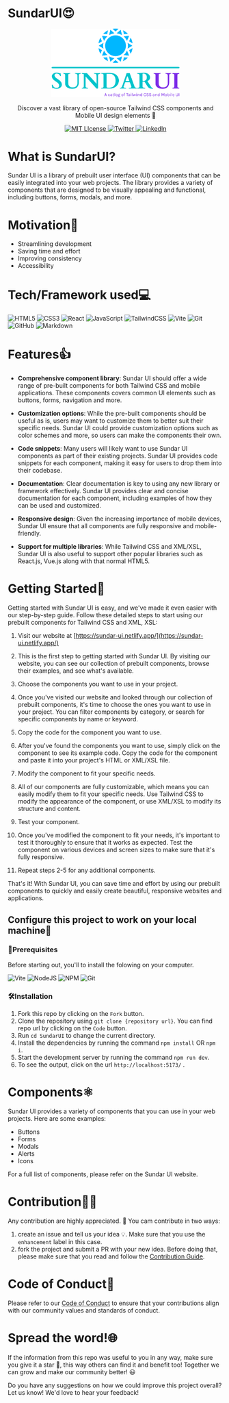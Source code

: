 # SundarUI😍

<p align="center">
<a href="https://sundar-ui.netlify.app/#">
<img width="300" src="src/assets/logo.png">
</a>
  <p align="center">Discover a vast library of open-source Tailwind CSS components and Mobile UI design elements 🚀</p>
</p>

<p align="center">
  <a href="https://github.com/rajpatel17-bot/SundarUI/blob/master/LICENSE">
    <img src="https://img.shields.io/github/license/othneildrew/Best-README-Template.svg?style=flat&logo=appveyor" alt="MIT LIcense">
  </a>
  <a href="https://twitter.com/sundar_ui">
    <img src="https://img.shields.io/twitter/follow/sundar_ui?style=social" alt="Twitter">
  </a>
  <a href="https://www.linkedin.com/company/sundarui/">
    <img src="https://img.shields.io/badge/-LinkedIn-black.svg?style=flat&logo=appveyor&logo=linkedin&colorB=555" alt="LinkedIn">
  </a>
</p>

# What is SundarUI?
Sundar UI is a library of prebuilt user interface (UI) components that can be easily integrated into your web projects. The library provides a variety of components that are designed to be visually appealing and functional, including buttons, forms, modals, and more.

# Motivation🙂

- Streamlining development
- Saving time and effort
- Improving consistency
- Accessibility

# Tech/Framework used💻
![HTML5](https://img.shields.io/badge/html5-%23E34F26.svg?style=for-the-badge&logo=html5&logoColor=white)
![CSS3](https://img.shields.io/badge/css3-%231572B6.svg?style=for-the-badge&logo=css3&logoColor=white)
![React](https://img.shields.io/badge/react-%2320232a.svg?style=for-the-badge&logo=react&logoColor=%2361DAFB)
![JavaScript](https://img.shields.io/badge/javascript-%23323330.svg?style=for-the-badge&logo=javascript&logoColor=%23F7DF1E)
![TailwindCSS](https://img.shields.io/badge/tailwindcss-%2338B2AC.svg?style=for-the-badge&logo=tailwind-css&logoColor=white)
![Vite](https://img.shields.io/badge/vite-%23646CFF.svg?style=for-the-badge&logo=vite&logoColor=white)
![Git](https://img.shields.io/badge/git-%23F05033.svg?style=for-the-badge&logo=git&logoColor=white)
![GitHub](https://img.shields.io/badge/github-%23121011.svg?style=for-the-badge&logo=github&logoColor=white)
![Markdown](https://img.shields.io/badge/markdown-%23000000.svg?style=for-the-badge&logo=markdown&logoColor=white)

# Features👍

- **Comprehensive component library**: Sundar UI should offer a wide range of pre-built components for both Tailwind CSS and mobile applications. These components covers common UI elements such as buttons, forms, navigation and more.

- **Customization options**: While the pre-built components should be useful as is, users may want to customize them to better suit their specific needs. Sundar UI could provide customization options such as color schemes and more, so users can make the components their own.

- **Code snippets**: Many users will likely want to use Sundar UI components as part of their existing projects. Sundar UI provides code snippets for each component, making it easy for users to drop them into their codebase.

- **Documentation**: Clear documentation is key to using any new library or framework effectively. Sundar UI provides clear and concise documentation for each component, including examples of how they can be used and customized.

- **Responsive design**: Given the increasing importance of mobile devices, Sundar UI ensure that all components are fully responsive and mobile-friendly.

- **Support for multiple libraries**: While Tailwind CSS and XML/XSL, Sundar UI is also useful to support other popular libraries such as React.js, Vue.js along with that normal HTML5.

# Getting Started🚀
Getting started with Sundar UI is easy, and we've made it even easier with our step-by-step guide. Follow these detailed steps to start using our prebuilt components for Tailwind CSS and XML, XSL:

1. Visit our website at [https://sundar-ui.netlify.app/](https://sundar-ui.netlify.app/)

2. This is the first step to getting started with Sundar UI. By visiting our website, you can see our collection of prebuilt components, browse their examples, and see what's available.

3. Choose the components you want to use in your project.

4. Once you've visited our website and looked through our collection of prebuilt components, it's time to choose the ones you want to use in your project. You can filter components by category, or search for specific components by name or keyword.

5. Copy the code for the component you want to use.

6. After you've found the components you want to use, simply click on the component to see its example code. Copy the code for the component and paste it into your project's HTML or XML/XSL file.

7. Modify the component to fit your specific needs.

8. All of our components are fully customizable, which means you can easily modify them to fit your specific needs. Use Tailwind CSS to modify the appearance of the component, or use XML/XSL to modify its structure and content.

9. Test your component.

10. Once you've modified the component to fit your needs, it's important to test it thoroughly to ensure that it works as expected. Test the component on various devices and screen sizes to make sure that it's fully responsive.

11. Repeat steps 2-5 for any additional components.

That's it! With Sundar UI, you can save time and effort by using our prebuilt components to quickly and easily create beautiful, responsive websites and applications.


## Configure this project to work on your local machine🧰
### 📑Prerequisites
Before starting out, you'll to install the folowing on your computer.

![Vite](https://img.shields.io/badge/vite-%23646CFF.svg?style=for-the-badge&logo=vite&logoColor=white)
![NodeJS](https://img.shields.io/badge/node.js-6DA55F?style=for-the-badge&logo=node.js&logoColor=white)
![NPM](https://img.shields.io/badge/NPM-%23CB3837.svg?style=for-the-badge&logo=npm&logoColor=white)
![Git](https://img.shields.io/badge/git-%23F05033.svg?style=for-the-badge&logo=git&logoColor=white)

### 🛠️Installation
1. Fork this repo by clicking on the `Fork` button.
2. Clone the repository using `git clone {repository url}`. You can find repo url by clicking on the `Code` button.
3. Run `cd SundarUI` to change the current directory.
4. Install the dependencies by running the command `npm install` OR `npm i`.
5. Start the development server by running the command `npm run dev`.
6. To see the output, click on the url `http://localhost:5173/` .

# Components⚛️
Sundar UI provides a variety of components that you can use in your web projects. Here are some examples:

- Buttons
- Forms
- Modals
- Alerts
- Icons

For a full list of components, please refer on the Sundar UI website.

# Contribution👨‍💻
Any contribution are highly appreciated. 🙏 You cam contribute in two ways:

1. create an issue and tell us your idea 💡. Make sure that you use the `enhancement` label in this case.
2. fork the project and submit a PR with your new idea. Before doing that, please make sure that you read and follow the [Contribution Guide](./CONTRIBUTING.md).

# Code of Conduct📘
Please refer to our [Code of Conduct](./CODE_OF_CONDUCT.md) to ensure that your contributions align with our community values and standards of conduct.

# Spread the word!🌐

If the information from this repo was useful to you in any way, make sure you give it a star 🌟, this way others can find it and benefit too! Together we can grow and make our community better! :smiley:

Do you have any suggestions on how we could improve this project overall? Let us know! We'd love to hear your feedback! 

